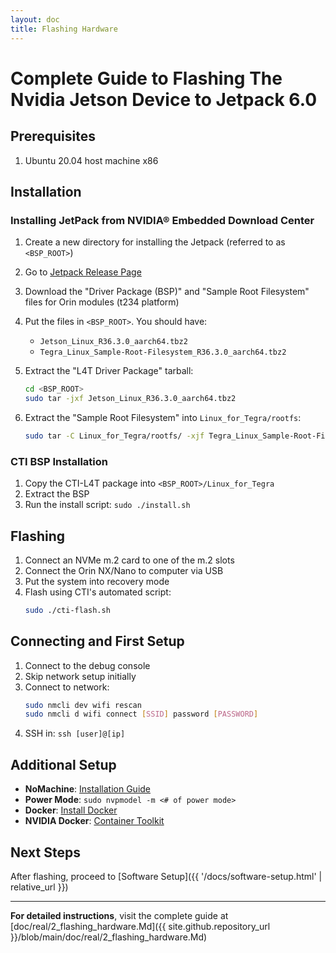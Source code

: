 ```yaml
---
layout: doc
title: Flashing Hardware
---
```


# Complete Guide to Flashing The Nvidia Jetson Device to Jetpack 6.0

## Prerequisites 
1. Ubuntu 20.04 host machine x86

## Installation

### Installing JetPack from NVIDIA® Embedded Download Center

1. Create a new directory for installing the Jetpack (referred to as `<BSP_ROOT>`)

2. Go to [Jetpack Release Page](https://developer.nvidia.com/embedded/jetson-linux-r363)

3. Download the "Driver Package (BSP)" and "Sample Root Filesystem" files for Orin modules (t234 platform)

4. Put the files in `<BSP_ROOT>`. You should have:
   - `Jetson_Linux_R36.3.0_aarch64.tbz2`
   - `Tegra_Linux_Sample-Root-Filesystem_R36.3.0_aarch64.tbz2`

5. Extract the "L4T Driver Package" tarball:
   ```bash
   cd <BSP_ROOT>
   sudo tar -jxf Jetson_Linux_R36.3.0_aarch64.tbz2
   ```

6. Extract the "Sample Root Filesystem" into `Linux_for_Tegra/rootfs`:
   ```bash
   sudo tar -C Linux_for_Tegra/rootfs/ -xjf Tegra_Linux_Sample-Root-Filesystem_R36.3.0_aarch64.tbz2
   ```

### CTI BSP Installation

1. Copy the CTI-L4T package into `<BSP_ROOT>/Linux_for_Tegra`
2. Extract the BSP
3. Run the install script: `sudo ./install.sh`

## Flashing

1. Connect an NVMe m.2 card to one of the m.2 slots
2. Connect the Orin NX/Nano to computer via USB
3. Put the system into recovery mode
4. Flash using CTI's automated script:
   ```bash
   sudo ./cti-flash.sh
   ```

## Connecting and First Setup

1. Connect to the debug console
2. Skip network setup initially
3. Connect to network:
   ```bash
   sudo nmcli dev wifi rescan
   sudo nmcli d wifi connect [SSID] password [PASSWORD]
   ```
4. SSH in: `ssh [user]@[ip]`

## Additional Setup

- **NoMachine**: [Installation Guide](https://kb.nomachine.com/AR02R01074)
- **Power Mode**: `sudo nvpmodel -m <# of power mode>`
- **Docker**: [Install Docker](https://docs.docker.com/engine/install/ubuntu/)
- **NVIDIA Docker**: [Container Toolkit](https://docs.nvidia.com/datacenter/cloud-native/container-toolkit/latest/install-guide.html)

## Next Steps

After flashing, proceed to [Software Setup]({{ '/docs/software-setup.html' | relative_url }})

---

**For detailed instructions**, visit the complete guide at [doc/real/2_flashing_hardware.Md]({{ site.github.repository_url }}/blob/main/doc/real/2_flashing_hardware.Md)
